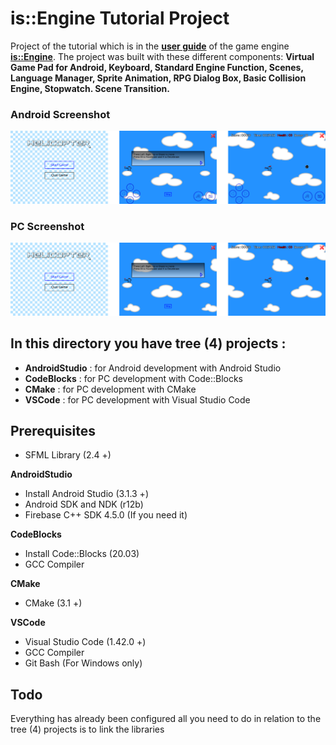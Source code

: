 # is::Engine Tutorial Project

Project of the tutorial which is in the **[user guide](https://github.com/Is-Daouda/is-Engine/tree/2.2.x/doc)** of the game engine **[is::Engine](https://github.com/Is-Daouda/is-Engine)**. The project was built with these different components: **Virtual Game Pad for Android, Keyboard, Standard Engine Function, Scenes, Language Manager, Sprite Animation, RPG Dialog Box, Basic Collision Engine, Stopwatch. Scene Transition.**

### Android Screenshot
![Android Screenshot](./images/demo_screen_android.png)

### PC Screenshot
![PC Screenshot](./images/demo_screen_pc.png)

## In this directory you have tree (4) projects :
- **AndroidStudio**        : for Android development with Android Studio
- **CodeBlocks**           : for PC development with Code::Blocks
- **CMake**           	   : for PC development with CMake
- **VSCode**               : for PC development with Visual Studio Code

## Prerequisites
- SFML Library (2.4 +)

**AndroidStudio**
- Install Android Studio (3.1.3 +)
- Android SDK and NDK (r12b)
- Firebase C++ SDK 4.5.0 (If you need it)

**CodeBlocks**
- Install Code::Blocks (20.03)
- GCC Compiler

**CMake**
- CMake (3.1 +)

**VSCode**
- Visual Studio Code (1.42.0 +)
- GCC Compiler
- Git Bash (For Windows only)

## Todo
Everything has already been configured all you need to do in relation to the tree (4) projects is to link the libraries